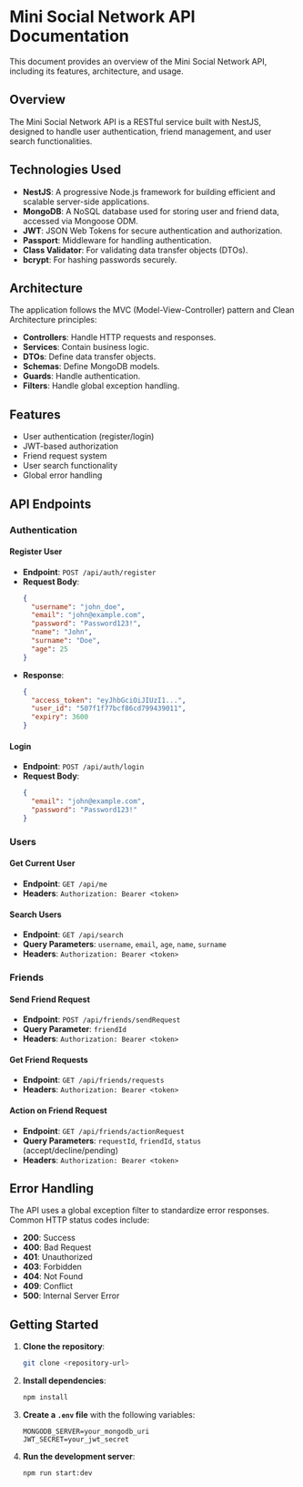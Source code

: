 # Mini Social Network API Documentation

This document provides an overview of the Mini Social Network API, including its features, architecture, and usage.

## Overview

The Mini Social Network API is a RESTful service built with NestJS, designed to handle user authentication, friend management, and user search functionalities.

## Technologies Used

- **NestJS**: A progressive Node.js framework for building efficient and scalable server-side applications.
- **MongoDB**: A NoSQL database used for storing user and friend data, accessed via Mongoose ODM.
- **JWT**: JSON Web Tokens for secure authentication and authorization.
- **Passport**: Middleware for handling authentication.
- **Class Validator**: For validating data transfer objects (DTOs).
- **bcrypt**: For hashing passwords securely.

## Architecture

The application follows the MVC (Model-View-Controller) pattern and Clean Architecture principles:

- **Controllers**: Handle HTTP requests and responses.
- **Services**: Contain business logic.
- **DTOs**: Define data transfer objects.
- **Schemas**: Define MongoDB models.
- **Guards**: Handle authentication.
- **Filters**: Handle global exception handling.

## Features

- User authentication (register/login)
- JWT-based authorization
- Friend request system
- User search functionality
- Global error handling

## API Endpoints

### Authentication

#### Register User

- **Endpoint**: `POST /api/auth/register`
- **Request Body**:
  ```json
  {
    "username": "john_doe",
    "email": "john@example.com",
    "password": "Password123!",
    "name": "John",
    "surname": "Doe",
    "age": 25
  }
  ```
- **Response**:
  ```json
  {
    "access_token": "eyJhbGciOiJIUzI1...",
    "user_id": "507f1f77bcf86cd799439011",
    "expiry": 3600
  }
  ```

#### Login

- **Endpoint**: `POST /api/auth/login`
- **Request Body**:
  ```json
  {
    "email": "john@example.com",
    "password": "Password123!"
  }
  ```

### Users

#### Get Current User

- **Endpoint**: `GET /api/me`
- **Headers**: `Authorization: Bearer <token>`

#### Search Users

- **Endpoint**: `GET /api/search`
- **Query Parameters**: `username`, `email`, `age`, `name`, `surname`
- **Headers**: `Authorization: Bearer <token>`

### Friends

#### Send Friend Request

- **Endpoint**: `POST /api/friends/sendRequest`
- **Query Parameter**: `friendId`
- **Headers**: `Authorization: Bearer <token>`

#### Get Friend Requests

- **Endpoint**: `GET /api/friends/requests`
- **Headers**: `Authorization: Bearer <token>`

#### Action on Friend Request

- **Endpoint**: `GET /api/friends/actionRequest`
- **Query Parameters**: `requestId`, `friendId`, `status` (accept/decline/pending)
- **Headers**: `Authorization: Bearer <token>`

## Error Handling

The API uses a global exception filter to standardize error responses. Common HTTP status codes include:

- **200**: Success
- **400**: Bad Request
- **401**: Unauthorized
- **403**: Forbidden
- **404**: Not Found
- **409**: Conflict
- **500**: Internal Server Error

## Getting Started

1. **Clone the repository**:
   ```bash
   git clone <repository-url>
   ```

2. **Install dependencies**:
   ```bash
   npm install
   ```

3. **Create a `.env` file** with the following variables:
   ```
   MONGODB_SERVER=your_mongodb_uri
   JWT_SECRET=your_jwt_secret
   ```

4. **Run the development server**:
   ```bash
   npm run start:dev
   ```